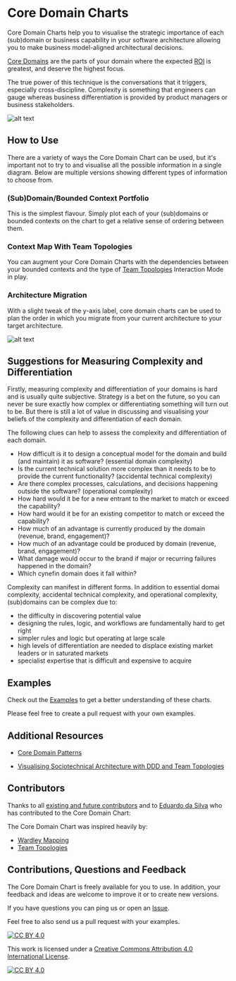 # Core Domain Charts

Core Domain Charts help you to visualise the strategic importance of each (sub)domain or business capability in your software architecture allowing you to make business model-aligned architectural decisions.

[Core Domains](https://www.youtube.com/watch?v=PBRluTD5oHo) are the parts of your domain where the expected [ROI](https://www.investopedia.com/terms/r/returnoninvestment.asp) is greatest, and deserve the highest focus.

The true power of this technique is the conversations that it triggers, especially cross-discipline. Complexity is something that engineers can gauge whereas business differentiation is provided by product managers or business stakeholders.

![alt text](resources/core-domain-chart-template.jpg "Core Domain Chart")

## How to Use

There are a variety of ways the Core Domain Chart can be used, but it's important not to try to and visualise all the possible information in a single diagram. Below are multiple versions showing different types of information to choose from.

### (Sub)Domain/Bounded Context Portfolio 

This is the simplest flavour. Simply plot each of your (sub)domains or bounded contexts on the chart to get a relative sense of ordering between them.

### Context Map With Team Topologies

You can augment your Core Domain Charts with the dependencies between your bounded contexts and the type of [Team Topologies](https://github.com/TeamTopologies) Interaction Mode in play.

### Architecture Migration

With a slight tweak of the y-axis label, core domain charts can be used to plan the order in which you migrate from your current architecture to your target architecture.

![alt text](resources/architecture-migration-core-domain-chart.jpg "Architecture Migration Core Domain Chart")

## Suggestions for Measuring Complexity and Differentiation

Firstly, measuring complexity and differentiation of your domains is hard and is usually quite subjective. Strategy is a bet on the future, so you can never be sure exactly how complex or differentiating something will turn out to be. But there is still a lot of value in discussing and visualising your beliefs of the complexity and differentiation of each domain.

The following clues can help to assess the complexity and differentiation of each domain. 
 
 - How difficult is it to design a conceptual model for the domain and build (and maintain) it as software? (essential domain complexity)
- Is the current technical solution more complex than it needs to be to provide the current functionality? (accidental technical complexity)
- Are there complex processes, calculations, and decisions happening outside the software? (operational complexity)
- How hard would it be for a new entrant to the market to match or exceed the capability?
- How hard would it be for an existing competitor to match or exceed the capability?
- How much of an advantage is currently produced by the domain (revenue, brand, engagement)?
- How much of an advantage could be produced by domain (revenue, brand, engagement)?
- What damage would occur to the brand if major or recurring failures happened in the domain?
- Which cynefin domain does it fall within?

Complexity can manifest in different forms. In addition to essential domai complexity, accidental technical complexity, and operational complexity, (sub)domains can be complex due to:

- the difficulty in discovering potential value
- designing the rules, logic, and workflows are fundamentally hard to get right
- simpler rules and logic but operating at large scale
- high levels of differentiation are needed to displace existing market leaders or in saturated markets
- specialist expertise that is difficult and expensive to acquire 


## Examples

Check out the [Examples](/examples) to get a better understanding of these charts.

Please feel free to create a pull request with your own examples.

## Additional Resources

- [Core Domain Patterns](https://medium.com/nick-tune-tech-strategy-blog/core-domain-patterns-941f89446af5)

- [Visualising Sociotechnical Architecture with DDD and Team Topologies](https://medium.com/nick-tune-tech-strategy-blog/visualising-sociotechnical-architecture-with-ddd-and-team-topologies-48c6be036c40)

## Contributors

Thanks to all [existing and future contributors](https://github.com/ddd-crew/core-domain-charts/graphs/contributors) and to [Eduardo da Silva](https://twitter.com/emgsilva) who has contributed to the Core Domain Chart:

The Core Domain Chart was inspired heavily by:

- [Wardley Mapping](https://medium.com/wardleymaps)
- [Team Topologies](https://teamtopologies.com/)

## Contributions, Questions and Feedback

The Core Domain Chart is freely available for you to use. In addition, your feedback and ideas are welcome to improve it or to create new versions.

If you have questions you can ping us or open an [Issue](https://github.com/ddd-crew/core-domain-charts/issues/new/choose).

Feel free to also send us a pull request with your examples.

[![CC BY 4.0][cc-by-shield]][cc-by]

This work is licensed under a [Creative Commons Attribution 4.0 International
License][cc-by].

[![CC BY 4.0][cc-by-image]][cc-by]

[cc-by]: http://creativecommons.org/licenses/by/4.0/
[cc-by-image]: https://i.creativecommons.org/l/by/4.0/88x31.png
[cc-by-shield]: https://img.shields.io/badge/License-CC%20BY%204.0-lightgrey.svg
